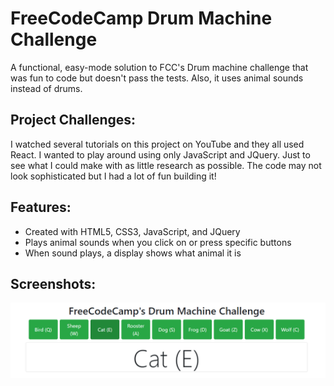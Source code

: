 # FreeCodeCamp Drum Machine Challenge

A functional, easy-mode solution to FCC's Drum machine challenge that was fun to code but doesn't pass the tests. Also, it uses animal sounds instead of drums. 

## Project Challenges:

I watched several tutorials on this project on YouTube and they all used React. I wanted to play around using only JavaScript and JQuery. Just to see what I could make with as little research as possible. The code may not look sophisticated but I had a lot of fun building it!

## Features:

- Created with HTML5, CSS3, JavaScript, and JQuery
- Plays animal sounds when you click on or press specific buttons 
- When sound plays, a display shows what animal it is

## Screenshots:

![screenshot from drum machine web app](https://github.com/KrisztinaPap/FCC_DrumMachine/blob/master/Screenshot.png "Screenshot from drum machine")
